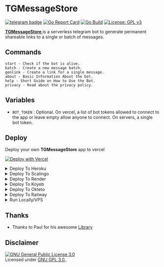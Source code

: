 # TGMessageStore
[![telegram badge](https://img.shields.io/badge/Telegram-Channel-30302f?style=flat&logo=telegram)](https://telegram.dog/FractalProjects)
[![Go Report Card](https://goreportcard.com/badge/github.com/Jisin0/TGMessageStore)](https://goreportcard.com/report/github.com/Jisin0/TGMessageStore)
[![Go Build](https://github.com/Jisin0/TGMessageStore/workflows/Build/badge.svg)](https://github.com/Jisin0/TGMessageStore/actions?query=workflow%3ABuild+event%3Apush+branch%3Amain)
[![License: GPL v3](https://img.shields.io/badge/License-GPLv3-blue.svg)](https://www.gnu.org/licenses/gpl-3.0)

[**TGMessageStore** ](https://TGMessageStore.vercel.app) is a serverless telegram bot to generate permanent shareable links to a single or batch of messages.

## Commands
```
start - Check if the bot is alive.
batch - Create a new message batch.
genlink - Create a link for a single message.
about - Basic Information About the bot.
help - Short Guide on How to Use the Bot.
privacy - Read about the privacy policy.
```

## Variables

- `BOT_TOKEN`  : Optional. On vercel, a list of bot tokens allowed to connect to the app or leave empty allow anyone to connect. On servers, a single bot token.

## Deploy
Deploy your own **TGMessageStore** app to vercel

[![Deploy with Vercel](https://vercel.com/button)](https://vercel.com/new/project?template=https://github.com/Jisin0/TGMessageStore/tree/main&env=BOT_TOKEN&envDescription=List%20of%20of%20allowed%20bot%20tokens%20or%20leave%20empty%20to%20allow%20all)

<details><summary>Deploy To Heroku</summary>
<p>
<br>
<a href="https://heroku.com/deploy?template=https://github.com/Jisin0/TGMessageStore/tree/main">
  <img src="https://www.herokucdn.com/deploy/button.svg" alt="Deploy">
</a>
</p>
</details>

<details><summary>Deploy To Scalingo</summary>
<p>
<br>
<a href="https://dashboard.scalingo.com/create/app?source=https://github.com/Jisin0/TGMessageStore#main">
   <img src="https://cdn.scalingo.com/deploy/button.svg" alt="Deploy on Scalingo" data-canonical-src="https://cdn.scalingo.com/deploy/button.svg" style="max-width:100%;">
</a>
</p>
</details>


<details><summary>Deploy To Render</summary>
<p>
<br>
<a href="https://dashboard.render.com/select-repo?type=web">
  <img src="https://render.com/images/deploy-to-render-button.svg" alt="deploy-to-render">
</a>
</p>
<p>
Make sure to have the following options set :

<b>Environment</b>
<pre>Go</pre>

<b>Build Command</b>
<pre>go build .</pre>

<b>Start Command</b>
<pre>./TGMessageStore</pre>

<b>Advanced >> Health Check Path</b>
<pre>/</pre>
</p>
</details>


<details><summary>Deploy To Koyeb</summary>
<p>
<br>
<a href="https://app.koyeb.com/deploy?type=git&repository=github.com/Jisin0/TGMessageStore&branch=main">
  <img src="https://www.koyeb.com/static/images/deploy/button.svg" alt="deploy-to-koyeb">
</a>
</p>
<p>
You must set the Run command to :
<pre>./bin/TGMessageStore</pre>
</p>
</details>

<details><summary>Deploy To Okteto</summary>
<p>
<br>
<a href="https://cloud.okteto.com/deploy?repository=https://github.com/Jisin0/TGMessageStore">
  <img src="https://okteto.com/develop-okteto.svg" alt="deploy-to-okteto">
</a>
</p>
</details>

<details><summary>Deploy To Railway</summary>
<p>
<br>
<a href="https://railway.app/new/template?template=https%3A%2F%2Fgithub.com%2FJisin0%2FTGMessageStore">
  <img src="https://railway.app/button.svg" alt="deploy-to-railway">
</a>
</p>
</details>

<details><summary>Run Locally/VPS</summary>
<p>
You must have the latest version of <a href="https://go.dev/dl">GO</a> installed first
<pre>
git clone https://github.com/Jisin0/TGMessageStore
cd TGMessageStore
go build .
./TGMessageStore
</pre>
</p>
</details>

## Thanks

 - Thanks to Paul for his awesome [Library](https://github.com/PaulSonOfLars/gotgbot)

## Disclaimer

[![GNU General Public License 3.0](https://www.gnu.org/graphics/gplv3-127x51.png)](https://www.gnu.org/licenses/gpl-3.0.en.html#header)    
Licensed under [GNU GPL 3.0.](https://github.com/Jisin0/TGMessageStore/blob/main/LICENSE).